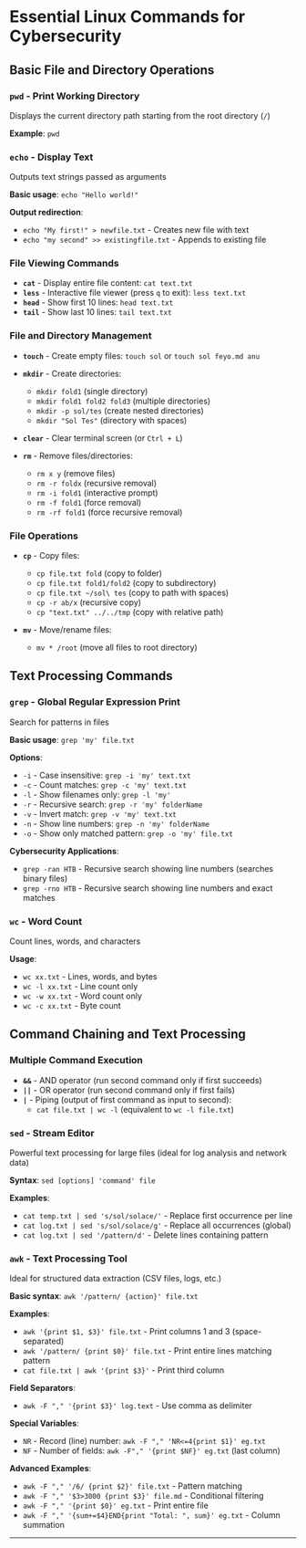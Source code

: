 # Essential Linux Commands for Cybersecurity

## Basic File and Directory Operations

### `pwd` - Print Working Directory
Displays the current directory path starting from the root directory (`/`)

**Example**: `pwd`

### `echo` - Display Text
Outputs text strings passed as arguments

**Basic usage**: `echo "Hello world!"`

**Output redirection**:
- `echo "My first!" > newfile.txt` - Creates new file with text
- `echo "my second" >> existingfile.txt` - Appends to existing file

### File Viewing Commands
- **`cat`** - Display entire file content: `cat text.txt`
- **`less`** - Interactive file viewer (press `q` to exit): `less text.txt`
- **`head`** - Show first 10 lines: `head text.txt`
- **`tail`** - Show last 10 lines: `tail text.txt`

### File and Directory Management
- **`touch`** - Create empty files: `touch sol` or `touch sol feyo.md anu`
- **`mkdir`** - Create directories:
  - `mkdir fold1` (single directory)
  - `mkdir fold1 fold2 fold3` (multiple directories)
  - `mkdir -p sol/tes` (create nested directories)
  - `mkdir "Sol Tes"` (directory with spaces)

- **`clear`** - Clear terminal screen (or `Ctrl + L`)

- **`rm`** - Remove files/directories:
  - `rm x y` (remove files)
  - `rm -r foldx` (recursive removal)
  - `rm -i fold1` (interactive prompt)
  - `rm -f fold1` (force removal)
  - `rm -rf fold1` (force recursive removal)

### File Operations
- **`cp`** - Copy files:
  - `cp file.txt fold` (copy to folder)
  - `cp file.txt fold1/fold2` (copy to subdirectory)
  - `cp file.txt ~/sol\ tes` (copy to path with spaces)
  - `cp -r ab/x` (recursive copy)
  - `cp "text.txt" ../../tmp` (copy with relative path)

- **`mv`** - Move/rename files:
  - `mv * /root` (move all files to root directory)

## Text Processing Commands

### `grep` - Global Regular Expression Print
Search for patterns in files

**Basic usage**: `grep 'my' file.txt`

**Options**:
- `-i` - Case insensitive: `grep -i 'my' text.txt`
- `-c` - Count matches: `grep -c 'my' text.txt`
- `-l` - Show filenames only: `grep -l 'my'`
- `-r` - Recursive search: `grep -r 'my' folderName`
- `-v` - Invert match: `grep -v 'my' text.txt`
- `-n` - Show line numbers: `grep -n 'my' folderName`
- `-o` - Show only matched pattern: `grep -o 'my' file.txt`

**Cybersecurity Applications**:
- `grep -ran HTB` - Recursive search showing line numbers (searches binary files)
- `grep -rno HTB` - Recursive search showing line numbers and exact matches

### `wc` - Word Count
Count lines, words, and characters

**Usage**:
- `wc xx.txt` - Lines, words, and bytes
- `wc -l xx.txt` - Line count only
- `wc -w xx.txt` - Word count only
- `wc -c xx.txt` - Byte count

## Command Chaining and Text Processing

### Multiple Command Execution
- **`&&`** - AND operator (run second command only if first succeeds)
- **`||`** - OR operator (run second command only if first fails)
- **`|`** - Piping (output of first command as input to second):
  - `cat file.txt | wc -l` (equivalent to `wc -l file.txt`)

### `sed` - Stream Editor
Powerful text processing for large files (ideal for log analysis and network data)

**Syntax**: `sed [options] 'command' file`

**Examples**:
- `cat temp.txt | sed 's/sol/solace/'` - Replace first occurrence per line
- `cat log.txt | sed 's/sol/solace/g'` - Replace all occurrences (global)
- `cat log.txt | sed '/pattern/d'` - Delete lines containing pattern

### `awk` - Text Processing Tool
Ideal for structured data extraction (CSV files, logs, etc.)

**Basic syntax**: `awk '/pattern/ {action}' file.txt`

**Examples**:
- `awk '{print $1, $3}' file.txt` - Print columns 1 and 3 (space-separated)
- `awk '/pattern/ {print $0}' file.txt` - Print entire lines matching pattern
- `cat file.txt | awk '{print $3}'` - Print third column

**Field Separators**:
- `awk -F "," '{print $3}' log.text` - Use comma as delimiter

**Special Variables**:
- `NR` - Record (line) number: `awk -F "," 'NR<=4{print $1}' eg.txt`
- `NF` - Number of fields: `awk -F"," '{print $NF}' eg.txt` (last column)

**Advanced Examples**:
- `awk -F "," '/6/ {print $2}' file.txt` - Pattern matching
- `awk -F "," '$3>3000 {print $3}' file.md` - Conditional filtering
- `awk -F "," '{print $0}' eg.txt` - Print entire file
- `awk -F "," '{sum+=$4}END{print "Total: ", sum}' eg.txt` - Column summation

---

